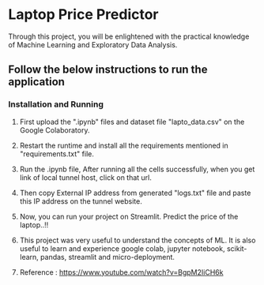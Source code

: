 # Laptop Price Predictor

Through this project, you will be enlightened with the practical knowledge of Machine Learning and Exploratory Data Analysis.

## Follow the below instructions to run the application

### Installation and Running

1. First upload the ".ipynb" files and dataset file "lapto_data.csv" on the Google Colaboratory.

2. Restart the runtime and install all the requirements mentioned in "requirements.txt" file.

3. Run the .ipynb file, After running all the cells successfully, when you get link of local tunnel host, click on that url.

4. Then copy External IP address from generated "logs.txt" file and paste this IP address on the tunnel website.

5. Now, you can run your project on Streamlit. Predict the price of the laptop..!!

6. This project was very useful to understand the concepts of ML. It is also useful to learn and experience google colab, jupyter notebook, scikit-learn, pandas, streamlit and micro-deployment.

7. Reference : https://www.youtube.com/watch?v=BgpM2IiCH6k